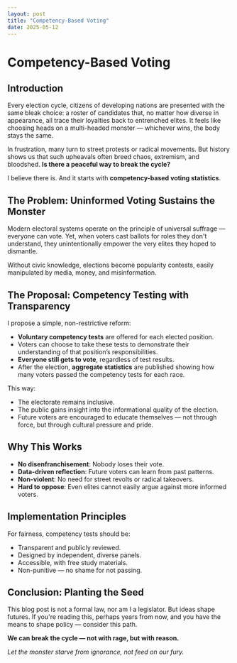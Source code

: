 ```yaml
---
layout: post
title: "Competency-Based Voting"
date: 2025-05-12
---
```


# Competency-Based Voting

## Introduction

Every election cycle, citizens of developing nations are presented with the same bleak choice: a roster of candidates that, no matter how diverse in appearance, all trace their loyalties back to entrenched elites. It feels like choosing heads on a multi-headed monster — whichever wins, the body stays the same.

In frustration, many turn to street protests or radical movements. But history shows us that such upheavals often breed chaos, extremism, and bloodshed. **Is there a peaceful way to break the cycle?**

I believe there is. And it starts with **competency-based voting statistics**.

## The Problem: Uninformed Voting Sustains the Monster

Modern electoral systems operate on the principle of universal suffrage — everyone can vote. Yet, when voters cast ballots for roles they don't understand, they unintentionally empower the very elites they hoped to dismantle.

Without civic knowledge, elections become popularity contests, easily manipulated by media, money, and misinformation.

## The Proposal: Competency Testing with Transparency

I propose a simple, non-restrictive reform:

- **Voluntary competency tests** are offered for each elected position.
- Voters can choose to take these tests to demonstrate their understanding of that position’s responsibilities.
- **Everyone still gets to vote**, regardless of test results.
- After the election, **aggregate statistics** are published showing how many voters passed the competency tests for each race.

This way:
- The electorate remains inclusive.
- The public gains insight into the informational quality of the election.
- Future voters are encouraged to educate themselves — not through force, but through cultural pressure and pride.

## Why This Works

- **No disenfranchisement**: Nobody loses their vote.
- **Data-driven reflection**: Future voters can learn from past patterns.
- **Non-violent**: No need for street revolts or radical takeovers.
- **Hard to oppose**: Even elites cannot easily argue against more informed voters.

## Implementation Principles

For fairness, competency tests should be:
- Transparent and publicly reviewed.
- Designed by independent, diverse panels.
- Accessible, with free study materials.
- Non-punitive — no shame for not passing.

## Conclusion: Planting the Seed

This blog post is not a formal law, nor am I a legislator. But ideas shape futures. If you're reading this, perhaps years from now, and you have the means to shape policy — consider this path.

**We can break the cycle — not with rage, but with reason.**

*Let the monster starve from ignorance, not feed on our fury.*
